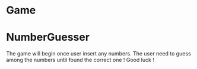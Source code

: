 # Game
# NumberGuesser

The game will begin once user insert any numbers.
The user need to guess among the numbers until found the correct one !
Good luck !
